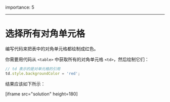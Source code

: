 importance: 5

---

# 选择所有对角单元格

编写代码来把表中的对角单元格都绘制成红色。

你需要用代码从 `<table>` 中获取所有的对角单元格 `<td>`，然后绘制它们：

```js
// td 表示的是对单元格的引用
td.style.backgroundColor = 'red';
```

结果应该如下所示：

[iframe src="solution" height=180]
